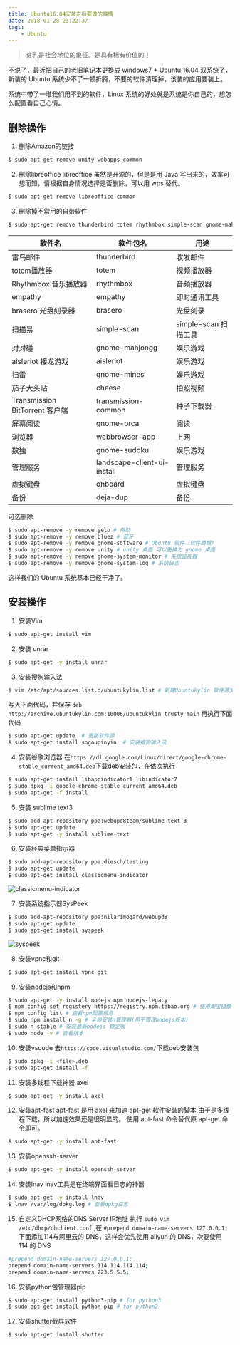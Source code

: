 ```yaml
---
title: Ubuntu16.04安装之后要做的事情
date: 2018-01-28 23:22:37
tags:
    - Ubuntu
---
```


> 贫乳是社会地位的象征。是具有稀有价值的！

不说了，最近把自己的老旧笔记本更换成 windows7 + Ubuntu 16.04 双系统了，新装的 Ubuntu 系统少不了一顿折腾，不要的软件清理掉，该装的应用要装上。

<!-- more -->

系统中带了一堆我们用不到的软件，Linux 系统的好处就是系统是你自己的，想怎么配置看自己心情。

## 删除操作

1. 删除Amazon的链接
``` bash
$ sudo apt-get remove unity-webapps-common
```

2. 删除libreoffice
libreoffice 虽然是开源的，但是是用 Java 写出来的，效率可想而知，请根据自身情况选择是否删除，可以用 wps 替代。
``` bash
$ sudo apt-get remove libreoffice-common
```

3. 删除掉不常用的自带软件
``` bash
$ sudo apt-get remove thunderbird totem rhythmbox simple-scan gnome-mahjongg aisleriot gnome-mines cheese transmission-common gnome-orca webbrowser-app gnome-sudoku onboard deja-dup
```
|软件名|软件包名|用途 |
|----|----|----|
| 雷鸟邮件 | thunderbird | 收发邮件 |
| totem播放器 | totem | 视频播放器 |
| Rhythmbox 音乐播放器 | rhythmbox | 音频播放器 | 
| empathy | empathy | 即时通讯工具 |
| brasero 光盘刻录器 | brasero | 光盘刻录 |
| 扫描易 | simple-scan | simple-scan 扫描工具 |
| 对对碰 | gnome-mahjongg | 娱乐游戏 |
| aisleriot 接龙游戏 | aisleriot | 娱乐游戏 |
| 扫雷 | gnome-mines | 娱乐游戏 |
| 茄子大头贴 | cheese | 拍照视频 |
| Transmission BitTorrent 客户端| transmission-common | 种子下载器 |
| 屏幕阅读 | gnome-orca | 阅读 |
| 浏览器 | webbrowser-app  | 上网 |
| 数独 | gnome-sudoku | 娱乐游戏 |
| 管理服务 | landscape-client-ui-install  |  管理服务 |
| 虚拟键盘 | onboard  | 虚拟键盘 |
| 备份 | deja-dup | 备份 |

可选删除
``` bash
$ sudo apt-remove -y remove yelp # 帮助
$ sudo apt-remove -y remove bluez # 蓝牙
$ sudo apt-remove -y remove gnome-software # Ubuntu 软件（软件商城）
$ sudo apt-remove -y remove unity # unity 桌面 可以更换为 gnome 桌面
$ sudo apt-remove -y remove gnome-system-monitor # 系统监视器
$ sudo apt-remove -y remove gnome-system-log # 系统日志
```

这样我们的 Ubuntu 系统基本已经干净了。

## 安装操作

1. 安装Vim
``` bash
$ sudo apt-get install vim
```

2. 安装 unrar
``` bash
$ sudo apt-get -y install unrar
```

3. 安装搜狗输入法
``` bash
$ vim /etc/apt/sources.list.d/ubuntukylin.list # 新建Ubuntukylin 软件源文件
```
  写入下面代码，并保存
`deb http://archive.ubuntukylin.com:10006/ubuntukylin trusty main`
再执行下面代码
``` bash
$ sudo apt-get update  # 更新软件源
$ sudo apt-get install sogoupinyin  # 安装搜狗输入法
```

4. 安装谷歌浏览器
在`https://dl.google.com/Linux/direct/google-chrome-stable_current_amd64.deb`下载deb安装包，在依次执行
``` bash
$ sudo apt-get install libappindicator1 libindicator7  
$ sudo dpkg -i google-chrome-stable_current_amd64.deb   
$ sudo apt-get -f install 
```

5. 安装 sublime text3
``` bash
$ sudo add-apt-repository ppa:webupd8team/sublime-text-3    
$ sudo apt-get update    
$ sudo apt-get -y install sublime-text   
```

6. 安装经典菜单指示器
``` bash
$ sudo add-apt-repository ppa:diesch/testing  
$ sudo apt-get update  
$ sudo apt-get install classicmenu-indicator  
```
  ![classicmenu-indicator](/img/201801/ubuntu1604/classicmenu.png)

7. 安装系统指示器SysPeek
``` bash
$ sudo add-apt-repository ppa:nilarimogard/webupd8    
$ sudo apt-get update    
$ sudo apt-get install syspeek  
```
  ![syspeek](/img/201801/ubuntu1604/syspeek.png)

8. 安装vpnc和git
``` bash
$ sudo apt-get install vpnc git
```

9. 安装nodejs和npm
``` bash
$ sudo apt-get -y install nodejs npm nodejs-legacy
$ npm config set registery https://registry.npm.tabao.org # 使用淘宝镜像
$ npm config list # 查看npm配置信息
$ sudo npm install n -g # 全局安装n管理器(用于管理nodejs版本)
$ sudo n stable # 安装最新nodejs 稳定版
$ sudo node -v # 查看版本
```


10. 安装vscode
  去`https://code.visualstudio.com/`下载deb安装包
``` bash
$ sudo dpkg -i <file>.deb
$ sudo apt-get install -f
```

11. 安装多线程下载神器 axel
``` bash
$ sudo apt-get -y install axel
```

12. 安装apt-fast
  apt-fast 是用 axel 来加速 apt-get 软件安装的脚本,由于是多线程下载，所以加速效果还是很明显的。
  使用 apt-fast 命令替代原 apt-get 命令即可。
``` bash
$ sudo apt-get -y install apt-fast
```

13. 安装openssh-server
``` bash
$ sudo apt-get -y install openssh-server 
```

14. 安装lnav
lnav工具是在终端界面看日志的神器
``` bash
$ sudo apt-get -y install lnav
$ lnav /var/log/dpkg.log # 查看dpkg日志
```

15. 自定义DHCP网络的DNS Server IP地址
  执行 `sudo vim /etc/dhcp/dhclient.conf` ,在 `#prepend domain-name-servers 127.0.0.1;` 下面添加114与阿里云的 DNS，这样会优先使用 aliyun 的 DNS，次要使用 114 的 DNS
``` bash
#prepend domain-name-servers 127.0.0.1;
prepend domain-name-servers 114.114.114.114;  
prepend domain-name-servers 223.5.5.5;  
```

16. 安装python包管理器pip
``` bash
$ sudo apt-get install python3-pip # for python3
$ sudo apt-get install python-pip # for python2
```

17. 安装shutter截屏软件
``` bash
$ sudo apt-get install shutter
```





